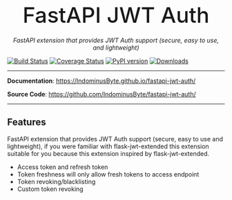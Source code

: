 <h1 align="center" style="margin-bottom: 20px; font-weight: 500; font-size: 50px;">
  FastAPI JWT Auth
</h1>
<p align="center">
    <em>FastAPI extension that provides JWT Auth support (secure, easy to use, and lightweight)</em>
</p>

[![Build Status](https://travis-ci.org/IndominusByte/fastapi-jwt-auth.svg?branch=master)](https://travis-ci.org/IndominusByte/fastapi-jwt-auth)
[![Coverage Status](https://coveralls.io/repos/github/IndominusByte/fastapi-jwt-auth/badge.svg?branch=master)](https://coveralls.io/github/IndominusByte/fastapi-jwt-auth?branch=master)
[![PyPI version](https://badge.fury.io/py/fastapi-jwt-auth.svg)](https://badge.fury.io/py/fastapi-jwt-auth)
[![Downloads](https://pepy.tech/badge/fastapi-jwt-auth)](https://pepy.tech/project/fastapi-jwt-auth)

---

**Documentation**: <a href="https://IndominusByte.github.io/fastapi-jwt-auth/" target="_blank">https://IndominusByte.github.io/fastapi-jwt-auth/</a>

**Source Code**: <a href="https://github.com/IndominusByte/fastapi-jwt-auth/" target="_blank">https://github.com/IndominusByte/fastapi-jwt-auth/</a>

---

## Features
FastAPI extension that provides JWT Auth support (secure, easy to use and lightweight), if you were familiar with flask-jwt-extended this extension suitable for you because this extension inspired by flask-jwt-extended.

- Access token and refresh token
- Token freshness will only allow fresh tokens to access endpoint
- Token revoking/blacklisting
- Custom token revoking
